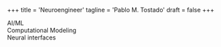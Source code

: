 +++
title = 'Neuroengineer'
tagline = 'Pablo M. Tostado'
draft = false
+++

AI/ML \
Computational Modeling \
Neural interfaces

